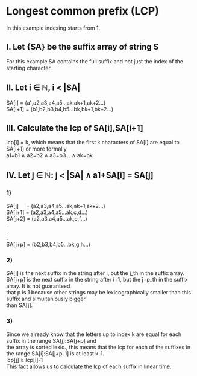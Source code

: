 # Longest common prefix (LCP)  
In this example indexing starts from 1.  
## I. Let {SA} be the suffix array of string S
For this example SA contains the full suffix and not just the index of the starting character.  
## II. Let i ∈ ℕ, i < |SA|
SA[i]   = (a1,a2,a3,a4,a5...ak,ak+1,ak+2...)  
SA[i+1] = (b1,b2,b3,b4,b5...bk,bk+1,bk+2...)  
## III. Calculate the lcp of SA[i],SA[i+1]
lcp[i] = k, which means that the first k characters of SA[i] are equal to SA[i+1] or more formally  
a1=b1 ∧ a2=b2 ∧ a3=b3... ∧ ak=bk
## IV. Let j ∈ ℕ: j < |SA| ∧ a1+SA[i] = SA[j]
### 1)
SA[j] &nbsp;&nbsp; &nbsp;= (a2,a3,a4,a5...ak,ak+1,ak+2...)  
SA[j+1] = (a2,a3,a4,a5...ak,c,d...)  
SA[j+2] = (a2,a3,a4,a5...ak,e,f...)  
.  
.  
.  
SA[j+p] = (b2,b3,b4,b5...bk,g,h...)  
### 2)
SA[j] is the next suffix in the string after i, but the j_th in the suffix array.  
SA[j+p] is the next suffix in the string after i+1, but the j+p_th in the suffix array. It is not guaranteed  
that p is 1 because other strings may be lexicographically smaller than this suffix and simultaniously bigger  
than SA[j].  
### 3)
Since we already know that the letters up to index k are equal for each suffix in the range SA[j]:SA[j+p] and  
the array is sorted lexic., this means that the lcp for each of the suffixes in the range SA[i]:SA[j+p-1] is at least k-1.  
lcp[j] ≥ lcp[i]-1  
This fact allows us to calculate the lcp of each suffix in linear time.
